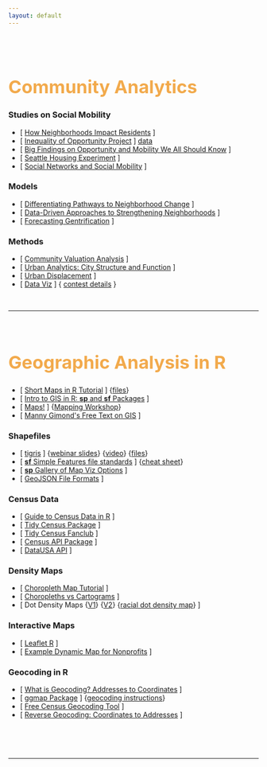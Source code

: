 ```yaml
---
layout: default
---
```


<div class = "uk-container uk-container-small">
  
<br><br>

# Community Analytics 


### Studies on Social Mobility 

* [ [How Neighborhoods Impact Residents](https://github.com/DS4PS/cpp-529-master/raw/master/articles/social-mobility/does-neighborhood-matter-assessing-recent-evidence.pdf) ]  
* [ [Inequality of Opportunity Project](https://opportunityinsights.org/) ] [data](https://opportunityinsights.org/course/) 
* [ [Big Findings on Opportunity and Mobility We All Should Know](https://www.brookings.edu/blog/social-mobility-memos/2018/01/11/raj-chetty-in-14-charts-big-findings-on-opportunity-and-mobility-we-should-know/) ]
* [ [Seattle Housing Experiment](https://www.vox.com/future-perfect/2019/8/4/20726427/raj-chetty-segregation-moving-opportunity-seattle-experiment) ] 
* [ [Social Networks and Social Mobility](https://github.com/DS4PS/cpp-529-master/raw/master/articles/Social-Networks.pdf) ]  


### Models 

* [ [Differentiating Pathways to Neighborhood Change](https://github.com/DS4PS/cpp-529-master/raw/master/articles/differentiating_pathways_to_neighborhood_change.pdf) ]  
* [ [Data-Driven Approaches to Strengthening Neighborhoods](https://github.com/DS4PS/cpp-529-master/raw/master/articles/MVA-DD-App-to-Strengthening-Neighborhoods.pdf) ]  
* [ [Forecasting Gentrification](http://urbanspatialanalysis.com/portfolio/predicting-gentrification-using-longitudinal-census-data/) ] 


### Methods 

* [ [Community Valuation Analysis](http://www.arcgis.com/apps/MapJournal/index.html?appid=11cc819544c347cab87fcb8a7c9846e2) ] 
* [ [Urban Analytics: City Structure and Function](https://github.com/DS4PS/cpp-529-master/raw/master/articles/Singleton_Public_Lecture.pdf) ]  
* [ [Urban Displacement](https://www.urbandisplacement.org/map/sf) ] 
* [ [Data Viz](https://www.makeovermonday.co.uk/week-11-2019/) ] { [contest details](https://trimydata.com/2019/03/11/makeover-monday-week-11-2019-philadelphia-real-estate-transfers/) }

<br>

-----------

<br>



# Geographic Analysis in R

* [ [Short Maps in R Tutorial](http://rpubs.com/jdlecy/201086) ] {[files](https://github.com/lecy/maps-in-R)} 
* [ [Intro to GIS in R: **sp** and **sf** Packages](https://www.jessesadler.com/post/gis-with-r-intro/) ]
* [ [Maps!](https://andrewbtran.github.io/NICAR/2019/mapping/02_case_study_slides.html#/) ] {[Mapping Workshop](https://github.com/andrewbtran/NICAR-2019-mapping)}  
* [ [Manny Gimond's Free Text on GIS](https://mgimond.github.io/Spatial/mapping-data-in-r.html) ]  


### Shapefiles

* [ [tigris](https://rpubs.com/walkerke/tigris01) ] {[webinar slides](https://walkerke.github.io/tigris-webinar/#1)} {[video](https://www.youtube.com/watch?v=lZuVxVONK9g&__s=hpmyiy9wyzwapfzug5q9)} {[files](https://github.com/walkerke/tigris-webinar/blob/master/R/examples.R)}
* [ [**sf** Simple Features file standards](https://r-spatial.github.io/sf/) ] {[cheat sheet](https://github.com/rstudio/cheatsheets/raw/master/sf.pdf)}  
* [ [**sp** Gallery of Map Viz Options](https://edzer.github.io/sp/) ] 
* [ [GeoJSON File Formats](https://blog.exploratory.io/creating-geojson-out-of-shapefile-in-r-40bc0005857d) ] 
 


### Census Data 

* [ [Guide to Census Data in R](https://rconsortium.github.io/censusguide/) ]  
* [ [Tidy Census Package](https://walkerke.github.io/tidycensus/articles/basic-usage.html) ]
* [ [Tidy Census Fanclub](https://juliasilge.com/blog/using-tidycensus/) ]
* [ [Census API Package](https://cran.r-project.org/web/packages/censusapi/vignettes/getting-started.html) ]
* [ [DataUSA API](https://gist.github.com/lecy/0aa782a873cd174573f32d243233ca5b)  ]


### Density Maps

* [ [Choropleth Map Tutorial](https://www.census.gov/data/academy/courses/choroplethr.html) ]  
* [ [Choropleths vs Cartograms](https://ds4ps.org/2019/07/02/cartograms.html) ] 
* [ Dot Density Maps {[V1](https://tarakc02.github.io/dot-density/)} {[V2](https://www.andybeger.com/2018/05/11/us-2016-dot-density/)} {[racial dot density map](https://demographics.virginia.edu/DotMap/index.html)} ]


### Interactive Maps 

* [ [Leaflet R]() ] 
* [ [Example Dynamic Map for Nonprofits](https://www.impactview.org/#/) ]  


### Geocoding in R

* [ [What is Geocoding? Addresses to Coordinates](https://cengel.github.io/rspatial/5_Geocoding.nb.html) ] 
* [ [ggmap Package](https://github.com/dkahle/ggmap/blob/master/README.md) ]  {[geocoding instructions](https://lucidmanager.org/geocoding-with-ggmap/)}  
* [ [Free Census Geocoding Tool]() ]  
* [ [Reverse Geocoding: Coordinates to Addresses](https://towardsdatascience.com/reverse-geocoding-in-r-f7fe4b908355) ]



</div>

<br><br><br>


-----


<br><br><br>


<style>
h4 {
font-family: "Century Gothic", CenturyGothic, AppleGothic, sans-serif; 
  font-size: 22px; 
  font-style: normal; 
  font-variant: small-caps; 
  font-weight: 100;
  line-height: 21.4px;
}
h1 { 
  font-size: 36px;  
  color: #F2AA4CFF;
}
</style>
